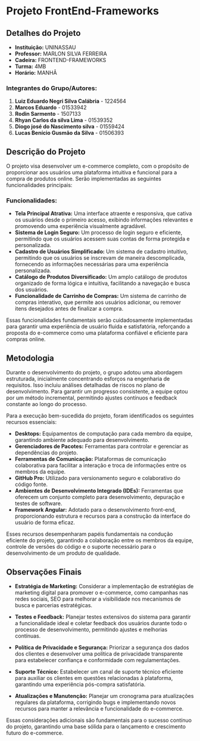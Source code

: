 # Projeto FrontEnd-Frameworks

## Detalhes do Projeto

- **Instituição:** UNINASSAU
- **Professor:** MARLON SILVA FERREIRA
- **Cadeira:** FRONTEND-FRAMEWORKS
- **Turma:** 4MB
- **Horário:** MANHÂ

### Integrantes do Grupo/Autores: 

1. **Luiz Eduardo Negri Silva Calábria** - 1224564
2. **Marcos Eduardo** - 01533942 
3. **Rodin Sarmento** - 1507133
4. **Rhyan Carlos da silva Lima** - 01539352
5. **Diogo josé do Nascimento silva** - 01559424 
6. **Lucas Benício Gusmão da Silva** - 01506393

## Descrição do Projeto

O projeto visa desenvolver um e-commerce completo, com o propósito de proporcionar aos usuários uma plataforma intuitiva e funcional para a compra de produtos online. Serão implementadas as seguintes funcionalidades principais:

### Funcionalidades:

- **Tela Principal Atrativa:** Uma interface atraente e responsiva, que cativa os usuários desde o primeiro acesso, exibindo informações relevantes e promovendo uma experiência visualmente agradável.
- **Sistema de Login Seguro:** Um processo de login seguro e eficiente, permitindo que os usuários acessem suas contas de forma protegida e personalizada.
- **Cadastro de Usuários Simplificado:** Um sistema de cadastro intuitivo, permitindo que os usuários se inscrevam de maneira descomplicada, fornecendo as informações necessárias para uma experiência personalizada.
- **Catálogo de Produtos Diversificado:** Um amplo catálogo de produtos organizado de forma lógica e intuitiva, facilitando a navegação e busca dos usuários.
- **Funcionalidade de Carrinho de Compras:** Um sistema de carrinho de compras interativo, que permite aos usuários adicionar, ou remover itens desejados antes de finalizar a compra.

Essas funcionalidades fundamentais serão cuidadosamente implementadas para garantir uma experiência de usuário fluida e satisfatória, reforçando a proposta do e-commerce como uma plataforma confiável e eficiente para compras online.

## Metodologia

Durante o desenvolvimento do projeto, o grupo adotou uma abordagem estruturada, inicialmente concentrando esforços na engenharia de requisitos. Isso incluiu análises detalhadas de riscos no plano de desenvolvimento. Para garantir um progresso consistente, a equipe optou por um método incremental, permitindo ajustes contínuos e feedback constante ao longo do processo.

Para a execução bem-sucedida do projeto, foram identificados os seguintes recursos essenciais:

- **Desktops:** Equipamentos de computação para cada membro da equipe, garantindo ambiente adequado para desenvolvimento.
- **Gerenciadores de Pacotes:** Ferramentas para controlar e gerenciar as dependências do projeto.
- **Ferramentas de Comunicação:** Plataformas de comunicação colaborativa para facilitar a interação e troca de informações entre os membros da equipe.
- **GitHub Pro:** Utilizado para versionamento seguro e colaborativo do código fonte.
- **Ambientes de Desenvolvimento Integrado (IDEs):** Ferramentas que oferecem um conjunto completo para desenvolvimento, depuração e testes de software.
- **Framework Angular:** Adotado para o desenvolvimento front-end, proporcionando estrutura e recursos para a construção da interface do usuário de forma eficaz.

Esses recursos desempenharam papéis fundamentais na condução eficiente do projeto, garantindo a colaboração entre os membros da equipe, controle de versões do código e o suporte necessário para o desenvolvimento de um produto de qualidade.

## Observações Finais

- **Estratégia de Marketing:** Considerar a implementação de estratégias de marketing digital para promover o e-commerce, como campanhas nas redes sociais, SEO para melhorar a visibilidade nos mecanismos de busca e parcerias estratégicas.
  
- **Testes e Feedback:** Planejar testes extensivos do sistema para garantir a funcionalidade ideal e coletar feedback dos usuários durante todo o processo de desenvolvimento, permitindo ajustes e melhorias contínuas.

- **Política de Privacidade e Segurança:** Priorizar a segurança dos dados dos clientes e desenvolver uma política de privacidade transparente para estabelecer confiança e conformidade com regulamentações.

- **Suporte Técnico:** Estabelecer um canal de suporte técnico eficiente para auxiliar os clientes em questões relacionadas à plataforma, garantindo uma experiência pós-compra satisfatória.

- **Atualizações e Manutenção:** Planejar um cronograma para atualizações regulares da plataforma, corrigindo bugs e implementando novos recursos para manter a relevância e funcionalidade do e-commerce.

Essas considerações adicionais são fundamentais para o sucesso contínuo do projeto, garantindo uma base sólida para o lançamento e crescimento futuro do e-commerce.
